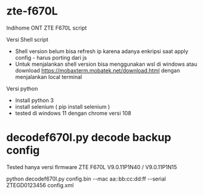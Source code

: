 # zte-f670L
Indihome ONT ZTE F670L script

Versi Shell script
- Shell version belum bisa refresh ip karena adanya enkripsi saat apply config - harus porting dari js
- Untuk menjalankan shell version bisa menggunakan wsl di windows atau download https://mobaxterm.mobatek.net/download.html dengan menjalankan local terminal

Versi python
- Install python 3
- install selenium ( pip install selenium )
- tested di windows 11 dengan chrome versi 108

# decodef670l.py decode backup config 
Tested hanya versi firmware  ZTE F670L V9.0.11P1N40  / V9.0.11P1N15

python decodef670l.py config.bin --mac aa::bb:cc:dd:ff --serial ZTEGD0123456  config.xml
